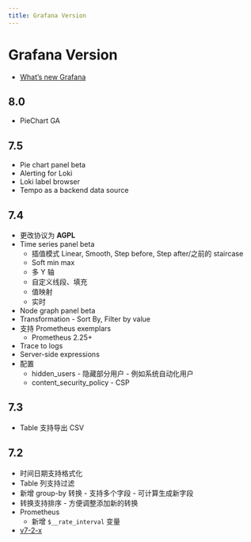 ```yaml
---
title: Grafana Version
---
```


# Grafana Version

- [What’s new Grafana](https://grafana.com/docs/grafana/latest/whatsnew/)

## 8.0

- PieChart GA

## 7.5

- Pie chart panel beta
- Alerting for Loki
- Loki label browser
- Tempo as a backend data source

## 7.4

- 更改协议为 **AGPL**
- Time series panel beta
  - 插值模式 Linear, Smooth, Step before, Step after/之前的 staircase
  - Soft min max
  - 多 Y 轴
  - 自定义线段、填充
  - 值映射
  - 实时
- Node graph panel beta
- Transformation - Sort By, Filter by value
- 支持 Prometheus exemplars
  - Prometheus 2.25+
- Trace to logs
- Server-side expressions
- 配置
  - hidden_users - 隐藏部分用户 - 例如系统自动化用户
  - content_security_policy - CSP

## 7.3

- Table 支持导出 CSV

## 7.2

- 时间日期支持格式化
- Table 列支持过滤
- 新增 group-by 转换 - 支持多个字段 - 可计算生成新字段
- 转换支持排序 - 方便调整添加新的转换
- Prometheus
  - 新增 `$__rate_interval` 变量
- [v7-2-x](https://community.grafana.com/t/release-notes-v7-2-x/36321)
